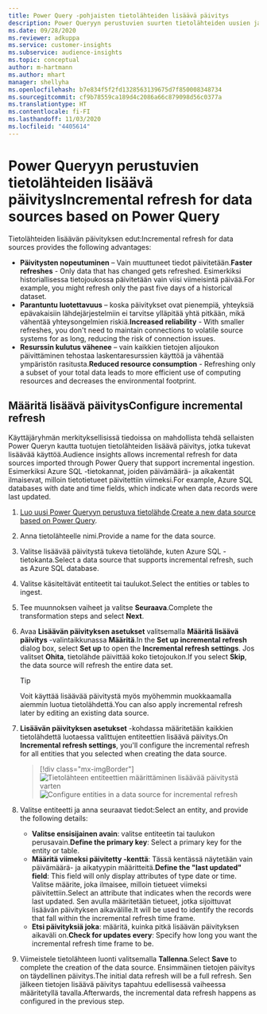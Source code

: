 ```yaml
---
title: Power Query -pohjaisten tietolähteiden lisäävä päivitys
description: Power Queryyn perustuvien suurten tietolähteiden uusien ja päivitettyjen tietojen päivittäminen.
ms.date: 09/28/2020
ms.reviewer: adkuppa
ms.service: customer-insights
ms.subservice: audience-insights
ms.topic: conceptual
author: m-hartmann
ms.author: mhart
manager: shellyha
ms.openlocfilehash: b7e834f5f2fd1328563139675d7f850008348734
ms.sourcegitcommit: cf9b78559ca189d4c2086a66c879098d56c0377a
ms.translationtype: HT
ms.contentlocale: fi-FI
ms.lasthandoff: 11/03/2020
ms.locfileid: "4405614"
---
```

# <a name="incremental-refresh-for-data-sources-based-on-power-query"></a><span data-ttu-id="64f01-103">Power Queryyn perustuvien tietolähteiden lisäävä päivitys</span><span class="sxs-lookup"><span data-stu-id="64f01-103">Incremental refresh for data sources based on Power Query</span></span>

<span data-ttu-id="64f01-104">Tietolähteiden lisäävän päivityksen edut:</span><span class="sxs-lookup"><span data-stu-id="64f01-104">Incremental refresh for data sources provides the following advantages:</span></span>

- <span data-ttu-id="64f01-105">**Päivitysten nopeutuminen** – Vain muuttuneet tiedot päivitetään.</span><span class="sxs-lookup"><span data-stu-id="64f01-105">**Faster refreshes** - Only data that has changed gets refreshed.</span></span> <span data-ttu-id="64f01-106">Esimerkiksi historiallisessa tietojoukossa päivitetään vain viisi viimeisintä päivää.</span><span class="sxs-lookup"><span data-stu-id="64f01-106">For example, you might refresh only the past five days of a historical dataset.</span></span>
- <span data-ttu-id="64f01-107">**Parantuntu luotettavuus** – koska päivitykset ovat pienempiä, yhteyksiä epävakaisiin lähdejärjestelmiin ei tarvitse ylläpitää yhtä pitkään, mikä vähentää yhteysongelmien riskiä.</span><span class="sxs-lookup"><span data-stu-id="64f01-107">**Increased reliability** - With smaller refreshes, you don't need to maintain connections to volatile source systems for as long, reducing the risk of connection issues.</span></span>
- <span data-ttu-id="64f01-108">**Resurssin kulutus vähenee** – vain kaikkien tietojen alijoukon päivittäminen tehostaa laskentaresurssien käyttöä ja vähentää ympäristön rasitusta.</span><span class="sxs-lookup"><span data-stu-id="64f01-108">**Reduced resource consumption** - Refreshing only a subset of your total data leads to more efficient use of computing resources and decreases the environmental footprint.</span></span>

## <a name="configure-incremental-refresh"></a><span data-ttu-id="64f01-109">Määritä lisäävä päivitys</span><span class="sxs-lookup"><span data-stu-id="64f01-109">Configure incremental refresh</span></span>

<span data-ttu-id="64f01-110">Käyttäjäryhmän merkityksellisissä tiedoissa on mahdollista tehdä sellaisten Power Queryn kautta tuotujen tietolähteiden lisäävä päivitys, jotka tukevat lisäävää käyttöä.</span><span class="sxs-lookup"><span data-stu-id="64f01-110">Audience insights allows incremental refresh for data sources imported through Power Query that support incremental ingestion.</span></span> <span data-ttu-id="64f01-111">Esimerkiksi Azure SQL -tietokannat, joiden päivämäärä- ja aikakentät ilmaisevat, milloin tietotietueet päivitettiin viimeksi.</span><span class="sxs-lookup"><span data-stu-id="64f01-111">For example, Azure SQL databases with date and time fields, which indicate when data records were last updated.</span></span>

1. <span data-ttu-id="64f01-112">[Luo uusi Power Queryyn perustuva tietolähde](connect-power-query.md).</span><span class="sxs-lookup"><span data-stu-id="64f01-112">[Create a new data source based on Power Query](connect-power-query.md).</span></span>

1. <span data-ttu-id="64f01-113">Anna tietolähteelle nimi.</span><span class="sxs-lookup"><span data-stu-id="64f01-113">Provide a name for the data source.</span></span>

1. <span data-ttu-id="64f01-114">Valitse lisäävää päivitystä tukeva tietolähde, kuten Azure SQL -tietokanta.</span><span class="sxs-lookup"><span data-stu-id="64f01-114">Select a data source that supports incremental refresh, such as Azure SQL database.</span></span>

1. <span data-ttu-id="64f01-115">Valitse käsiteltävät entiteetit tai taulukot.</span><span class="sxs-lookup"><span data-stu-id="64f01-115">Select the entities or tables to ingest.</span></span>

1. <span data-ttu-id="64f01-116">Tee muunnoksen vaiheet ja valitse **Seuraava**.</span><span class="sxs-lookup"><span data-stu-id="64f01-116">Complete the transformation steps and select **Next**.</span></span>

1. <span data-ttu-id="64f01-117">Avaa **Lisäävän päivityksen asetukset** valitsemalla **Määritä lisäävä päivitys** -valintaikkunassa **Määritä**.</span><span class="sxs-lookup"><span data-stu-id="64f01-117">In the **Set up incremental refresh** dialog box, select **Set up** to open the **Incremental refresh settings**.</span></span> <span data-ttu-id="64f01-118">Jos valitset **Ohita**, tietolähde päivittää koko tietojoukon.</span><span class="sxs-lookup"><span data-stu-id="64f01-118">If you select **Skip**, the data source will refresh the entire data set.</span></span>
   > [!TIP]
   > <span data-ttu-id="64f01-119">Voit käyttää lisäävää päivitystä myös myöhemmin muokkaamalla aiemmin luotua tietolähdettä.</span><span class="sxs-lookup"><span data-stu-id="64f01-119">You can also apply incremental refresh later by editing an existing data source.</span></span>

1. <span data-ttu-id="64f01-120">**Lisäävän päivityksen asetukset** -kohdassa määritetään kaikkien tietolähdettä luotaessa valittujen entiteettien lisäävä päivitys.</span><span class="sxs-lookup"><span data-stu-id="64f01-120">On **Incremental refresh settings**, you'll configure the incremental refresh for all entities that you selected when creating the data source.</span></span>

   > [!div class="mx-imgBorder"]
   > <span data-ttu-id="64f01-121">![Tietolähteen entiteettien määrittäminen lisäävää päivitystä varten](media/incremental-refresh-settings.png "Tietolähteen entiteettien määrittäminen lisäävää päivitystä varten")</span><span class="sxs-lookup"><span data-stu-id="64f01-121">![Configure entities in a data source for incremental refresh](media/incremental-refresh-settings.png "Configure entities in a data source for incremental refresh")</span></span>

1. <span data-ttu-id="64f01-122">Valitse entiteetti ja anna seuraavat tiedot:</span><span class="sxs-lookup"><span data-stu-id="64f01-122">Select an entity, and provide the following details:</span></span>

   - <span data-ttu-id="64f01-123">**Valitse ensisijainen avain**: valitse entiteetin tai taulukon perusavain.</span><span class="sxs-lookup"><span data-stu-id="64f01-123">**Define the primary key**: Select a primary key for the entity or table.</span></span>
   - <span data-ttu-id="64f01-124">**Määritä viimeksi päivitetty -kenttä**: Tässä kentässä näytetään vain päivämäärä- ja aikatyypin määritteitä.</span><span class="sxs-lookup"><span data-stu-id="64f01-124">**Define the "last updated" field**: This field will only display attributes of type date or time.</span></span> <span data-ttu-id="64f01-125">Valitse määrite, joka ilmaisee, milloin tietueet viimeksi päivitettiin.</span><span class="sxs-lookup"><span data-stu-id="64f01-125">Select an attribute that indicates when the records were last updated.</span></span> <span data-ttu-id="64f01-126">Sen avulla määritetään tietueet, jotka sijoittuvat lisäävän päivityksen aikavälille.</span><span class="sxs-lookup"><span data-stu-id="64f01-126">It will be used to identify the records that fall within the incremental refresh time frame.</span></span>
   - <span data-ttu-id="64f01-127">**Etsi päivityksiä joka**: määritä, kuinka pitkä lisäävän päivityksen aikaväli on.</span><span class="sxs-lookup"><span data-stu-id="64f01-127">**Check for updates every**: Specify how long you want the incremental refresh time frame to be.</span></span>

1. <span data-ttu-id="64f01-128">Viimeistele tietolähteen luonti valitsemalla **Tallenna**.</span><span class="sxs-lookup"><span data-stu-id="64f01-128">Select **Save** to complete the creation of the data source.</span></span> <span data-ttu-id="64f01-129">Ensimmäinen tietojen päivitys on täydellinen päivitys.</span><span class="sxs-lookup"><span data-stu-id="64f01-129">The initial data refresh will be a full refresh.</span></span> <span data-ttu-id="64f01-130">Sen jälkeen tietojen lisäävä päivitys tapahtuu edellisessä vaiheessa määritetyllä tavalla.</span><span class="sxs-lookup"><span data-stu-id="64f01-130">Afterwards, the incremental data refresh happens as configured in the previous step.</span></span>
